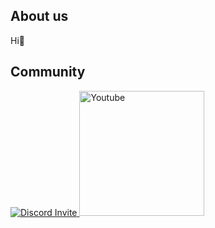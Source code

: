 ## About us 
Hi👋

## Community
<p>
  <a href="https://discord.gg/BuACxn4XUw" title="Discord">
    <img alt="Discord Invite" src="https://discordapp.com/api/guilds/901445288881963059/widget.png?style=banner2">
  </a>
  <a href="https://www.youtube.com/channel/UCCbuILiiNcuJsOb-sLM95oQ">
    <img alt="Youtube" src="https://upload.wikimedia.org/wikipedia/commons/thumb/b/b8/YouTube_Logo_2017.svg/2560px-YouTube_Logo_2017.svg.png" width="200px">
  </a>
</p>

